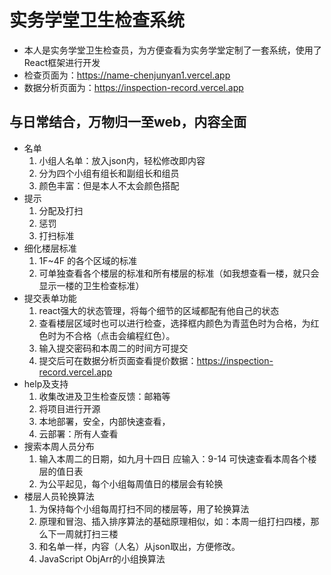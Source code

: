 # 实务学堂卫生检查系统
+ 本人是实务学堂卫生检查员，为方便查看为实务学堂定制了一套系统，使用了React框架进行开发
+ 检查页面为：https://name-chenjunyan1.vercel.app
+ 数据分析页面为：https://inspection-record.vercel.app
## 与日常结合，万物归一至web，内容全面
  + 名单
    1. 小组人名单：放入json内，轻松修改即内容
    2. 分为四个小组有组长和副组长和组员
    3. 颜色丰富：但是本人不太会颜色搭配
  + 提示
    1. 分配及打扫
    2. 惩罚
    3. 打扫标准
  + 细化楼层标准
    1. 1F~4F 的各个区域的标准
    2. 可单独查看各个楼层的标准和所有楼层的标准（如我想查看一楼，就只会显示一楼的卫生检查标准）
  + 提交表单功能
    1. react强大的状态管理，将每个细节的区域都配有他自己的状态
    2. 查看楼层区域时也可以进行检查，选择框内颜色为青蓝色时为合格，为红色时为不合格（点击会编程红色）。
    3. 输入提交密码和本周二的时间方可提交
    4. 提交后可在数据分析页面查看提价数据：https://inspection-record.vercel.app
  + help及支持
    1. 收集改进及卫生检查反馈：邮箱等
    2. 将项目进行开源
    3. 本地部署，安全，内部快速查看，
    4. 云部署：所有人查看
  + 搜索本周人员分布
    1. 输入本周二的日期，如九月十四日 应输入：9-14 可快速查看本周各个楼层的值日表
    2. 为公平起见，每个小组每周值日的楼层会有轮换
  + 楼层人员轮换算法
    1. 为保持每个小组每周打扫不同的楼层等，用了轮换算法
    2. 原理和冒泡、插入排序算法的基础原理相似，如：本周一组打扫四楼，那么下一周就打扫三楼
    3. 和名单一样，内容（人名）从json取出，方便修改。
    4. JavaScript ObjArr的小组换算法
